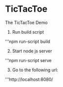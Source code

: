 # TicTacToe
The TicTacToe Demo

1. Run build script

'''npm run-script build

2. Start node js server

'''npm run-script serve

3. Go to the following url:

'''http://localhost:8080/